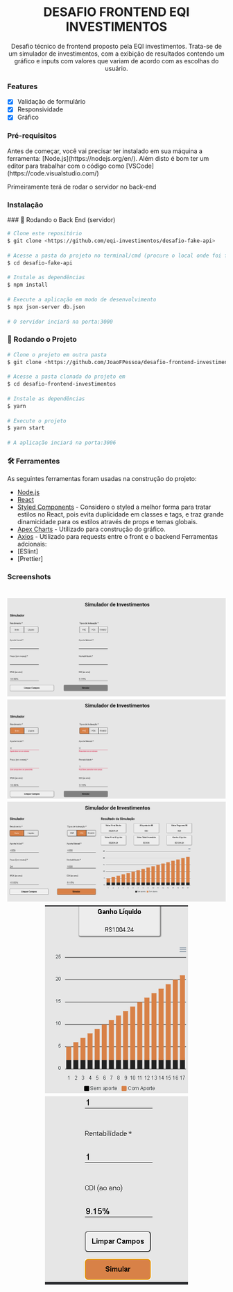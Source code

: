 <h1 align="center">DESAFIO FRONTEND EQI INVESTIMENTOS</h1>
<p align="center" id="sobre">Desafio técnico de frontend proposto pela EQI investimentos. Trata-se 
de um simulador de investimentos, com a exibição de resultados contendo um gráfico e inputs
com valores que variam de acordo com as escolhas do usuário. </p>

### Features

- [x] Validação de formulário
- [x] Responsividade
- [x] Gráfico

### Pré-requisitos 

<p id="pre-requisitos">Antes de começar, você vai precisar ter instalado em sua máquina a
ferramenta: 
[Node.js](https://nodejs.org/en/). 
Além disto é bom ter um editor para trabalhar com o código como [VSCode](https://code.visualstudio.com/)
</p>
<p>Primeiramente terá de rodar o servidor no back-end</p>

### Instalação
<p id="instalacao"></p>
### 🎲 Rodando o Back End (servidor)

```bash
# Clone este repositório
$ git clone <https://github.com/eqi-investimentos/desafio-fake-api>

# Acesse a pasta do projeto no terminal/cmd (procure o local onde foi feito o clone)
$ cd desafio-fake-api

# Instale as dependências
$ npm install

# Execute a aplicação em modo de desenvolvimento
$ npx json-server db.json

# O servidor inciará na porta:3000
```
### 🎲 Rodando o Projeto
```bash
# Clone o projeto em outra pasta
$ git clone <https://github.com/JoaoFPessoa/desafio-frontend-investimentos>

# Acesse a pasta clonada do projeto em
$ cd desafio-frontend-investimentos

# Instale as dependências
$ yarn

# Execute o projeto
$ yarn start

# A aplicação inciará na porta:3006
```

### 🛠 Ferramentes
<p id="tecnologias"></p>
As seguintes ferramentas foram usadas na construção do projeto:

- [Node.js](https://nodejs.org/en/)
- [React](https://pt-br.reactjs.org/)
- [Styled Components](https://styled-components.com/) - Considero o styled a melhor forma para
tratar estilos no React, pois evita duplicidade em classes e tags, e traz grande dinamicidade
para os estilos através de props e temas globais.
- [Apex Charts](https://apexcharts.com/) - Utilizado para construção do gráfico.
- [Axios](https://axios-http.com/docs/intro) - Utilizado para requests entre o front e o backend
Ferramentas adcionais:
- [ESlint]
- [Prettier]

### Screenshots
<h1 align="center">
  <img alt="Home" title="#Home" src="./public/screenshots/Screenshot1.png" />
  <img alt="FormValidate" title="#FormValidate" 
  src="./public/screenshots/FormValidate_Screenshot.png" />
  <img alt="Results" title="#Results" src="./public/screenshots/Results_Screenshot.png" />
  <img alt="Mobile" title="#Mobile" src="./public/screenshots/Mobile1.png" />
  <img alt="Mobile2" title="#Mobile2" src="./public/screenshots/Mobile2.png" />
</h1>